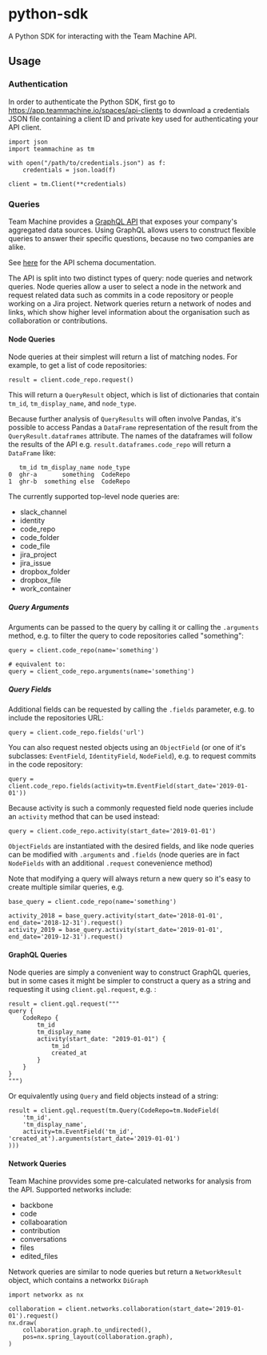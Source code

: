 # python-sdk
A Python SDK for interacting with the Team Machine API.

## Usage

### Authentication

In order to authenticate the Python SDK, first go to <https://app.teammachine.io/spaces/api-clients> to download a credentials JSON file
containing a client ID and private key used for authenticating your API client.

```
import json
import teammachine as tm

with open("/path/to/credentials.json") as f:
    credentials = json.load(f)

client = tm.Client(**credentials)
```

### Queries

Team Machine provides a [GraphQL API](https://graphql.org/) that exposes your company's aggregated data sources. Using GraphQL allows users
to construct flexible queries to answer their specific questions, because no two companies are alike.

See [here](https://htmlpreview.github.io/?https://raw.githubusercontent.com/team-machine/python-sdk/master/docs/schema/index.html) for the API schema documentation.

The API is split into two distinct types of query: node queries and network queries. Node queries allow a user to select a node in the network
and request related data such as commits in a code repository or people working on a Jira project. Network queries return a network of nodes and
links, which show higher level information about the organisation such as collaboration or contributions.

#### Node Queries

Node queries at their simplest will return a list of matching nodes. For example, to get a list of code repositories:

```
result = client.code_repo.request()
```

This will return a `QueryResult` object, which is list of dictionaries that contain `tm_id`, `tm_display_name`, and `node_type`.

Because further analysis of `QueryResults` will often involve Pandas, it's possible to access Pandas a `DataFrame` representation of the result
from the `QueryResult.dataframes` attribute. The names of the dataframes will follow the results of the API e.g. `result.dataframes.code_repo` will
return a `DataFrame` like:

```
   tm_id tm_display_name node_type
0  ghr-a       something  CodeRepo
1  ghr-b  something else  CodeRepo
```


The currently supported top-level node queries are:

- slack_channel
- identity
- code_repo
- code_folder
- code_file
- jira_project
- jira_issue
- dropbox_folder
- dropbox_file
- work_container

##### Query Arguments

Arguments can be passed to the query by calling it or calling the `.arguments` method, e.g. to filter the query to code repositories called "something":

```
query = client.code_repo(name='something')

# equivalent to:
query = client_code_repo.arguments(name='something')
```

##### Query Fields

Additional fields can be requested by calling the `.fields` parameter, e.g. to include the repositories URL:

```
query = client.code_repo.fields('url')
```

You can also request nested objects using an `ObjectField` (or one of it's subclasses: `EventField`, `IdentityField`, `NodeField`), e.g.
to request commits in the code repository:

```
query = client.code_repo.fields(activity=tm.EventField(start_date='2019-01-01'))
```

Because activity is such a commonly requested field node queries include an `activity` method that can be used instead:

```
query = client.code_repo.activity(start_date='2019-01-01')
```

`ObjectFields` are instantiated with the desired fields, and like node queries can be modified with `.arguments` and `.fields` (node queries are in fact `NodeFields` with an additional `.request` conevenience method)

Note that modifying a query will always return a new query so it's easy to create multiple similar queries, e.g.

```
base_query = client.code_repo(name='something')

activity_2018 = base_query.activity(start_date='2018-01-01', end_date='2018-12-31').request()
activity_2019 = base_query.activity(start_date='2019-01-01', end_date='2019-12-31').request()
```


#### GraphQL Queries

Node queries are simply a convenient way to construct GraphQL queries, but in some cases it might be simpler to construct a query as a string and requesting it using `client.gql.request`, e.g. :

```
result = client.gql.request("""
query {
    CodeRepo {
        tm_id
        tm_display_name
        activity(start_date: "2019-01-01") {
            tm_id
            created_at
        }
    }
}
""")
```

Or equivalently using `Query` and field objects instead of a string:

```
result = client.gql.request(tm.Query(CodeRepo=tm.NodeField(
    'tm_id',
    'tm_display_name',
    activity=tm.EventField('tm_id', 'created_at').arguments(start_date='2019-01-01')
)))
```


#### Network Queries

Team Machine provvides some pre-calculated networks for analysis from the API. Supported
networks include:

- backbone
- code
- collaboaration
- contribution
- conversations
- files
- edited_files

Network queries are similar to node queries but return a `NetworkResult` object, which
contains a networkx `DiGraph`

```
import networkx as nx

collaboration = client.networks.collaboration(start_date='2019-01-01').request()
nx.draw(
    collaboration.graph.to_undirected(),
    pos=nx.spring_layout(collaboration.graph),
)
```

